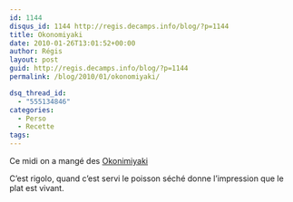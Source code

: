 ```yaml
---
id: 1144
disqus_id: 1144 http://regis.decamps.info/blog/?p=1144
title: Okonomiyaki
date: 2010-01-26T13:01:52+00:00
author: Régis
layout: post
guid: http://regis.decamps.info/blog/?p=1144
permalink: /blog/2010/01/okonomiyaki/

dsq_thread_id:
  - "555134846"
categories:
  - Perso
  - Recette
tags:
---
```

Ce midi on a mangé des [Okonimiyaki](http://fr.wikipedia.org/wiki/Okonomiyaki)
  
C’est rigolo, quand c’est servi le poisson séché donne l’impression que le plat est vivant.
